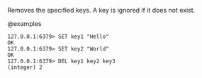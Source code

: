 Removes the specified keys.
A key is ignored if it does not exist.

@examples

```valkey-cli
127.0.0.1:6379> SET key1 "Hello"
OK
127.0.0.1:6379> SET key2 "World"
OK
127.0.0.1:6379> DEL key1 key2 key3
(integer) 2
```
